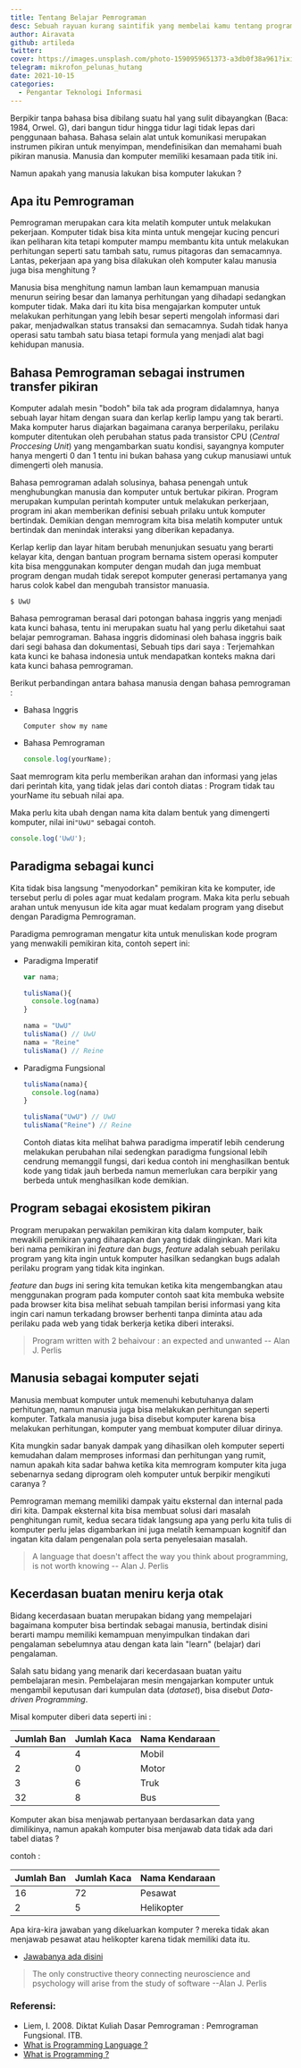 ```yaml
---
title: Tentang Belajar Pemrograman
desc: Sebuah rayuan kurang saintifik yang membelai kamu tentang programming
author: Airavata
github: artileda
twitter:
cover: https://images.unsplash.com/photo-1590959651373-a3db0f38a961?ixid=MnwxMjA3fDB8MHxwaG90by1wYWdlfHx8fGVufDB8fHx8&ixlib=rb-1.2.1&auto=format&fit=crop&w=739&q=80
telegram: mikrofon_pelunas_hutang
date: 2021-10-15
categories:
  - Pengantar Teknologi Informasi
---
```


Berpikir tanpa bahasa bisa dibilang suatu hal yang sulit dibayangkan (Baca: 1984, Orwel. G), dari bangun tidur hingga tidur lagi tidak lepas dari penggunaan bahasa. Bahasa selain alat untuk komunikasi merupakan instrumen pikiran untuk menyimpan, mendefinisikan dan memahami buah pikiran manusia. Manusia dan komputer memiliki kesamaan pada titik ini.

Namun apakah yang manusia lakukan bisa komputer lakukan ?

## Apa itu Pemrograman

Pemrograman merupakan cara kita melatih komputer untuk melakukan pekerjaan. Komputer tidak bisa kita minta untuk mengejar kucing pencuri ikan peliharan kita tetapi komputer mampu membantu kita untuk melakukan perhitungan seperti satu tambah satu, rumus pitagoras dan semacamnya. Lantas, pekerjaan apa yang bisa dilakukan oleh komputer kalau manusia juga bisa menghitung ?

Manusia bisa menghitung namun lamban laun kemampuan manusia menurun seiring besar dan lamanya perhitungan yang dihadapi sedangkan komputer tidak. Maka dari itu kita bisa mengajarkan komputer untuk melakukan perhitungan yang lebih besar seperti mengolah informasi dari pakar, menjadwalkan status transaksi dan semacamnya. Sudah tidak hanya operasi satu tambah satu biasa tetapi formula yang menjadi alat bagi kehidupan manusia.

## Bahasa Pemrograman sebagai instrumen transfer pikiran

Komputer adalah mesin "bodoh" bila tak ada program didalamnya, hanya sebuah layar hitam dengan suara dan kerlap kerlip lampu yang tak berarti. Maka komputer harus diajarkan bagaimana caranya berperilaku, perilaku komputer ditentukan oleh perubahan status pada transistor CPU (_Central Proccesing Unit_) yang mengambarkan suatu kondisi, sayangnya komputer hanya mengerti 0 dan 1 tentu ini bukan bahasa yang cukup manusiawi untuk dimengerti oleh manusia.

Bahasa pemrograman adalah solusinya, bahasa penengah untuk menghubungkan manusia dan komputer untuk bertukar pikiran. Program merupakan kumpulan perintah komputer untuk melakukan perkerjaan, program ini akan memberikan definisi sebuah prilaku untuk komputer bertindak. Demikian dengan memrogram kita bisa melatih komputer untuk bertindak dan menindak interaksi yang diberikan kepadanya.

Kerlap kerlip dan layar hitam berubah menunjukan sesuatu yang berarti kelayar kita, dengan bantuan program bernama sistem operasi komputer kita bisa menggunakan komputer dengan mudah dan juga membuat program dengan mudah tidak serepot komputer generasi pertamanya yang harus colok kabel dan mengubah transistor manuasia.

```shell
$ UwU
```

Bahasa pemrograman berasal dari potongan bahasa inggris yang menjadi kata kunci bahasa, tentu ini merupakan suatu hal yang perlu diketahui saat belajar pemrograman. Bahasa inggris didominasi oleh bahasa inggris baik dari segi bahasa dan dokumentasi, Sebuah tips dari saya : Terjemahkan kata kunci ke bahasa indonesia untuk mendapatkan konteks makna dari kata kunci bahasa pemrograman.

Berikut perbandingan antara bahasa manusia dengan bahasa pemrograman :

- Bahasa Inggris
  ```shell
  Computer show my name
  ```
- Bahasa Pemrograman
  ```javascript
  console.log(yourName);
  ```

Saat memrogram kita perlu memberikan arahan dan informasi yang jelas dari perintah kita, yang tidak jelas dari contoh diatas : Program tidak tau yourName itu sebuah nilai apa.

Maka perlu kita ubah dengan nama kita dalam bentuk yang dimengerti komputer, nilai ini`"UwU"` sebagai contoh.

```javascript
console.log('UwU');
```

## Paradigma sebagai kunci

Kita tidak bisa langsung "menyodorkan" pemikiran kita ke komputer, ide tersebut perlu di poles agar muat kedalam program. Maka kita perlu sebuah arahan untuk menyusun ide kita agar muat kedalam program yang disebut dengan Paradigma Pemrograman.

Paradigma pemrograman mengatur kita untuk menuliskan kode program yang menwakili pemikiran kita, contoh sepert ini:

- Paradigma Imperatif

  ```javascript
  var nama;

  tulisNama(){
    console.log(nama)
  }

  nama = "UwU"
  tulisNama() // UwU
  nama = "Reine"
  tulisNama() // Reine
  ```

- Paradigma Fungsional

  ```javascript
  tulisNama(nama){
    console.log(nama)
  }

  tulisNama("UwU") // UwU
  tulisNama("Reine") // Reine
  ```

  Contoh diatas kita melihat bahwa paradigma imperatif lebih cenderung melakukan perubahan nilai sedengkan paradigma fungsional lebih cendrung memanggil fungsi, dari kedua contoh ini menghasilkan bentuk kode yang tidak jauh berbeda namun memerlukan cara berpikir yang berbeda untuk menghasilkan kode demikian.

## Program sebagai ekosistem pikiran

Program merupakan perwakilan pemikiran kita dalam komputer, baik mewakili pemikiran yang diharapkan dan yang tidak diinginkan. Mari kita beri nama pemikiran ini _feature_ dan _bugs_, _feature_ adalah sebuah perilaku program yang kita ingin untuk komputer hasilkan sedangkan bugs adalah perilaku program yang tidak kita inginkan.

_feature_ dan _bugs_ ini sering kita temukan ketika kita mengembangkan atau menggunakan program pada komputer contoh saat kita membuka website pada browser kita bisa melihat sebuah tampilan berisi informasi yang kita ingin cari namun terkadang browser berhenti tanpa diminta atau ada perilaku pada web yang tidak berkerja ketika diberi interaksi.

> Program written with 2 behaivour : an expected and unwanted -- Alan J. Perlis

## Manusia sebagai komputer sejati

Manusia membuat komputer untuk memenuhi kebutuhanya dalam perhitungan, namun manusia juga bisa melakukan perhitungan seperti komputer. Tatkala manusia juga bisa disebut komputer karena bisa melakukan perhitungan, komputer yang membuat komputer diluar dirinya.

Kita mungkin sadar banyak dampak yang dihasilkan oleh komputer seperti kemudahan dalam memproses informasi dan perhitungan yang rumit, namun apakah kita sadar bahwa ketika kita memrogram komputer kita juga sebenarnya sedang diprogram oleh komputer untuk berpikir mengikuti caranya ?

Pemrograman memang memiliki dampak yaitu eksternal dan internal pada diri kita. Dampak eksternal kita bisa membuat solusi dari masalah penghitungan rumit, kedua secara tidak langsung apa yang perlu kita tulis di komputer perlu jelas digambarkan ini juga melatih kemampuan kognitif dan ingatan kita dalam pengenalan pola serta penyelesaian masalah.

> A language that doesn't affect the way you think about programming, is not worth knowing -- Alan J. Perlis

## Kecerdasan buatan meniru kerja otak

Bidang kecerdasaan buatan merupakan bidang yang mempelajari bagaimana komputer bisa bertindak sebagai
manusia, bertindak disini berarti mampu memiliki kemampuan menyimpulkan tindakan dari pengalaman
sebelumnya atau dengan kata lain "learn" (belajar) dari pengalaman.

Salah satu bidang yang menarik dari kecerdasaan buatan yaitu pembelajaran mesin. Pembelajaran mesin
mengajarkan komputer untuk mengambil keputusan dari kumpulan data (_dataset_), bisa disebut
_Data-driven Programming_.

Misal komputer diberi data seperti ini :

| Jumlah Ban | Jumlah Kaca | Nama Kendaraan |
|--|--|--|
| 4 | 4 | Mobil |
| 2 | 0 | Motor |
| 3 | 6 | Truk |
| 32 | 8 | Bus |

Komputer akan bisa menjawab pertanyaan berdasarkan data yang dimilikinya, namun apakah komputer bisa
menjawab data tidak ada dari tabel diatas ?

contoh : 

| Jumlah Ban | Jumlah Kaca | Nama Kendaraan |
|--|--|--|
| 16 | 72 | Pesawat |
| 2 | 5 | Helikopter |

Apa kira-kira jawaban yang dikeluarkan komputer ? mereka tidak akan menjawab pesawat atau helikopter
karena tidak memiliki data itu.

- [Jawabanya ada disini](https://www.kaggle.com/onigura/notebookc57c8dafe1)

> The only constructive theory connecting neuroscience and psychology will arise from the study of software --Alan J. Perlis

### Referensi:

- Liem, I. 2008. Diktat Kuliah Dasar Pemrograman : Pemrograman Fungsional. ITB.
- [What is Programming Language ?](https://hackr.io/blog/what-is-programming-language)
- [What is Programming ?](https://hackr.io/blog/what-is-programming)
